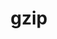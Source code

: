 ---
title: "gzip"
layout: cache
categories: [package, develop-2023-05-14]
meta: {"versions": ["1.12"], "compilers": ["gcc@=7.3.1"], "oss": ["amzn2"], "platforms": ["linux"], "targets": ["aarch64", "neoverse_n1", "x86_64_v3"], "stacks": ["aws-isc", "aws-isc-aarch64", "root"], "num_specs": 3, "num_specs_by_stack": {"root": 3, "aws-isc-aarch64": 2, "aws-isc": 1}}
spec_details: [{"hash": "bfzedc4zqsbihmejjgjxlets5rzgpfav", "compiler": "gcc@=7.3.1", "versions": ["1.12"], "os": "amzn2", "platform": "linux", "target": "neoverse_n1", "variants": ["build_system=autotools"], "stacks": ["root", "aws-isc-aarch64"], "size": "-", "tarball": "https://binaries.spack.io/releases/develop-2023-05-14/build_cache/linux-amzn2-neoverse_n1/gcc-7.3.1/gzip-1.12/linux-amzn2-neoverse_n1-gcc-7.3.1-gzip-1.12-bfzedc4zqsbihmejjgjxlets5rzgpfav.spack"}, {"hash": "etfpvmgeuk3wbadzrh5cwjaredo3h6di", "compiler": "gcc@=7.3.1", "versions": ["1.12"], "os": "amzn2", "platform": "linux", "target": "x86_64_v3", "variants": ["build_system=autotools"], "stacks": ["root", "aws-isc"], "size": "-", "tarball": "https://binaries.spack.io/releases/develop-2023-05-14/build_cache/linux-amzn2-x86_64_v3/gcc-7.3.1/gzip-1.12/linux-amzn2-x86_64_v3-gcc-7.3.1-gzip-1.12-etfpvmgeuk3wbadzrh5cwjaredo3h6di.spack"}, {"hash": "nybgtdvssjkczwoxsj6nhinna55d5qb2", "compiler": "gcc@=7.3.1", "versions": ["1.12"], "os": "amzn2", "platform": "linux", "target": "aarch64", "variants": ["build_system=autotools"], "stacks": ["root", "aws-isc-aarch64"], "size": "-", "tarball": "https://binaries.spack.io/releases/develop-2023-05-14/build_cache/linux-amzn2-aarch64/gcc-7.3.1/gzip-1.12/linux-amzn2-aarch64-gcc-7.3.1-gzip-1.12-nybgtdvssjkczwoxsj6nhinna55d5qb2.spack"}]
---